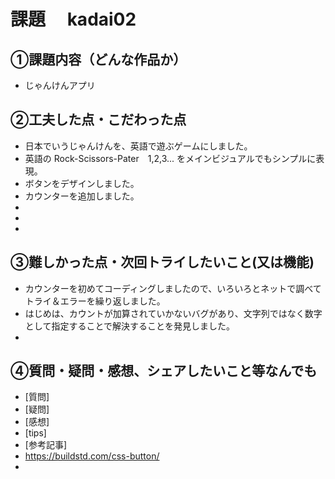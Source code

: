 # 課題　 kadai02

## ①課題内容（どんな作品か）
- じゃんけんアプリ

## ②工夫した点・こだわった点
- 日本でいうじゃんけんを、英語で遊ぶゲームにしました。
- 英語の Rock-Scissors-Pater　1,2,3... をメインビジュアルでもシンプルに表現。
- ボタンをデザインしました。
- カウンターを追加しました。
- 
- 
- 

## ③難しかった点・次回トライしたいこと(又は機能)
- カウンターを初めてコーディングしましたので、いろいろとネットで調べてトライ＆エラーを繰り返しました。
- はじめは、カウントが加算されていかないバグがあり、文字列ではなく数字として指定することで解決することを発見しました。
- 

## ④質問・疑問・感想、シェアしたいこと等なんでも
- [質問]
- [疑問]
- [感想]
- [tips]
- [参考記事]
- https://buildstd.com/css-button/
- 
